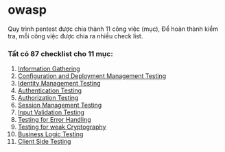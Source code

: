 # owasp
Quy trình pentest được chia thành 11 công việc (mục), Để hoàn thành kiểm tra, mỗi công việc được chia ra nhiều check list.
### Tất có 87 checklist cho 11 mục:
1. [Information Gathering](https://www.google.com)  
2. [Configuration and Deployment Management Testing ]() 
3. [ Identity Management Testing]()  
4. [Authentication Testing ]()  
5. [Authorization Testing]()  
6. [Session Management Testing]()  
7. [Input Validation Testing]()  
8. [Testing for Error Handling]()  
9. [Testing for weak Cryptography]()  
10. [Business Logic Testing]()  
11. [Client Side Testing]()  